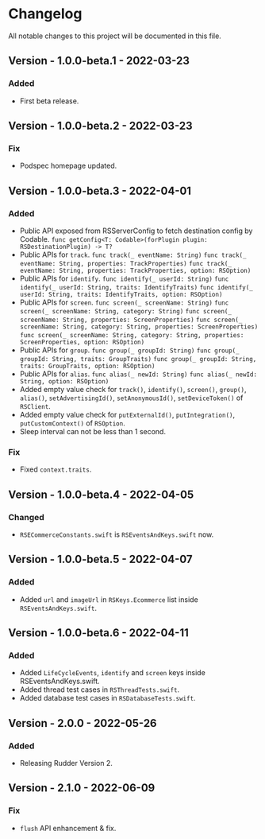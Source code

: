 # Changelog
All notable changes to this project will be documented in this file.

## Version - 1.0.0-beta.1 - 2022-03-23
### Added
- First beta release.

## Version - 1.0.0-beta.2 - 2022-03-23
### Fix
- Podspec homepage updated.

## Version - 1.0.0-beta.3 - 2022-04-01
### Added
- Public API exposed from RSServerConfig to fetch destination config by Codable.
`func getConfig<T: Codable>(forPlugin plugin: RSDestinationPlugin) -> T?`
- Public APIs for `track`.
`func track(_ eventName: String)`
`func track(_ eventName: String, properties: TrackProperties)`
`func track(_ eventName: String, properties: TrackProperties, option: RSOption)`
- Public APIs for `identify`.
`func identify(_ userId: String)`
`func identify(_ userId: String, traits: IdentifyTraits)`
`func identify(_ userId: String, traits: IdentifyTraits, option: RSOption)`
- Public APIs for `screen`.
`func screen(_ screenName: String)`
`func screen(_ screenName: String, category: String)`
`func screen(_ screenName: String, properties: ScreenProperties)`
`func screen(_ screenName: String, category: String, properties: ScreenProperties)`
`func screen(_ screenName: String, category: String, properties: ScreenProperties, option: RSOption)`
- Public APIs for `group`.
`func group(_ groupId: String)`
`func group(_ groupId: String, traits: GroupTraits)`
`func group(_ groupId: String, traits: GroupTraits, option: RSOption)`
- Public APIs for `alias`.
`func alias(_ newId: String)`
`func alias(_ newId: String, option: RSOption)`
- Added empty value check for `track()`, `identify()`, `screen()`, `group()`, `alias()`, `setAdvertisingId()`, `setAnonymousId()`, `setDeviceToken()` of `RSClient`.
- Added empty value check for `putExternalId()`, `putIntegration()`, `putCustomContext()` of `RSOption`.
- Sleep interval can not be less than 1 second.

### Fix
- Fixed `context.traits`.

## Version - 1.0.0-beta.4 - 2022-04-05
### Changed
- `RSECommerceConstants.swift` is `RSEventsAndKeys.swift` now.

## Version - 1.0.0-beta.5 - 2022-04-07
### Added
- Added `url` and `imageUrl` in `RSKeys.Ecommerce` list inside `RSEventsAndKeys.swift`.

## Version - 1.0.0-beta.6 - 2022-04-11
### Added
- Added `LifeCycleEvents`, `identify` and `screen` keys inside RSEventsAndKeys.swift.
- Added thread test cases in `RSThreadTests.swift`.
- Added database test cases in `RSDatabaseTests.swift`.

## Version - 2.0.0 - 2022-05-26
### Added
- Releasing Rudder Version 2.

## Version - 2.1.0 - 2022-06-09
### Fix
- `flush` API enhancement & fix.
